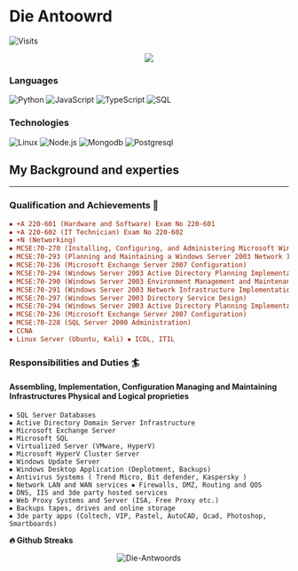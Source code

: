 # Die Antoowrd

![Visits](https://komarev.com/ghpvc/?username=Zef-Side)

<p align='center'>
    <img src="https://cdn.discordapp.com/attachments/937613851401289778/1011904776608423996/pokemon.gif">
</p>

<!--
<p align="center">
<a href="https://github-readme-stats.vercel.app/api?username=Die-Antwoords&count_private=true&show_icons=true&theme=chartreuse-dark"><img align="center" src="https://github-readme-stats.vercel.app/api?username=Die-Antwoords&bg_color=30,e96443,904e95&title_color=fff&text_color=fff" /></a>
<a href="https://github.com/Die-Antwoords"><img align="center" src="https://github-readme-stats.vercel.app/api/top-langs/?username=Die-Antwoords&bg_color=30,e96443,904e95&title_color=fff&text_color=fff" /></a>
</p>


![Anurag's GitHub stats](https://github-readme-stats.vercel.app/api?username=Die-Antwoords&show_icons=true&theme=radical)
-->
### Languages

![Python](https://img.shields.io/badge/-Python-000?&logo=Python)
![JavaScript](https://img.shields.io/badge/-JavaScript-000?&logo=JavaScript)
![TypeScript](https://img.shields.io/badge/-TypeScript-000?&logo=TypeScript)
![SQL](https://img.shields.io/badge/-SQL-000?&logo=MySQL)


### Technologies

![Linux](https://img.shields.io/badge/-Linux-000?&logo=Linux)
![Node.js](https://img.shields.io/badge/-Node.js-000?&logo=node.js)
![Mongodb](https://img.shields.io/badge/-Mongodb-000?&logo=Mongodb)
![Postgresql](https://img.shields.io/badge/-Postgresql-000?&logo=Postgresql)
## My Background and experties
------------------------------

### Qualification and Achievements 🔭

```ini
⦁ +A 220-601 (Hardware and Software) Exam No 220-601 
⦁ +A 220-602 (IT Technician) Exam No 220-602 
⦁ +N (Networking) 
⦁ MCSE:70-270 (Installing, Configuring, and Administering Microsoft Windows XP Professional) 
⦁ MCSE:70-293 (Planning and Maintaining a Windows Server 2003 Network Infrastructure) 
⦁ MCSE:70-236 (Microsoft Exchange Server 2007 Configuration) 
⦁ MCSE:70-294 (Windows Server 2003 Active Directory Planning Implementation and Maintenance) 
⦁ MCSE:70-290 (Windows Server 2003 Environment Management and Maintenance ) 
⦁ MCSE:70-291 (Windows Server 2003 Network Infrastructure Implementation Management and Maintenance) 
⦁ MCSE:70-297 (Windows Server 2003 Directory Service Design) 
⦁ MCSE:70-294 (Windows Server 2003 Active Directory Planning Implementation and Maintenance) 
⦁ MCSE:70-236 (Microsoft Exchange Server 2007 Configuration) 
⦁ MCSE:70-228 (SQL Server 2000 Administration) 
⦁ CCNA 
⦁ Linux Server (Ubuntu, Kali) ⦁ ICDL, ITIL
```

### Responsibilities and Duties 🏄

#### Assembling, Implementation, Configuration Managing and Maintaining Infrastructures Physical and Logical proprieties 

```properties
⦁ SQL Server Databases 
⦁ Active Directory Domain Server Infrastructure 
⦁ Microsoft Exchange Server 
⦁ Microsoft SQL 
⦁ Virtualized Server (VMware, HyperV) 
⦁ Microsoft HyperV Cluster Server 
⦁ Windows Update Server 
⦁ Windows Desktop Application (Deplotment, Backups) 
⦁ Antivirus Systems ( Trend Micro, Bit defender, Kaspersky ) 
⦁ Network LAN and WAN services ⦁ Firewalls, DMZ, Routing and QOS 
⦁ DNS, IIS and 3de party hosted services 
⦁ Web Proxy Systems and Server (ISA, Free Proxy etc.) 
⦁ Backups tapes, drives and online storage 
⦁ 3de party apps (Coltech, VIP, Pastel, AutoCAD, Qcad, Photoshop, Smartboards)
```


<b>🔥 Github Streaks</b>
<p align="center"><img src="https://github-readme-streak-stats.herokuapp.com?user=Die-Antwoord&theme=black-ice&hide_border=true&stroke=0000&background=0D1117&ring=e05397&fire=e05397&currStreakLabel=e05397&bg_color=30,e96443,904e95&title_color=fff&text_color=fff" alt="Die-Antwoords" /></p>

<!--
[![GitHub Streak](https://github-readme-streak-stats.herokuapp.com?user=Die-Antwoord)](https://git.io/streak-stats)
-->

